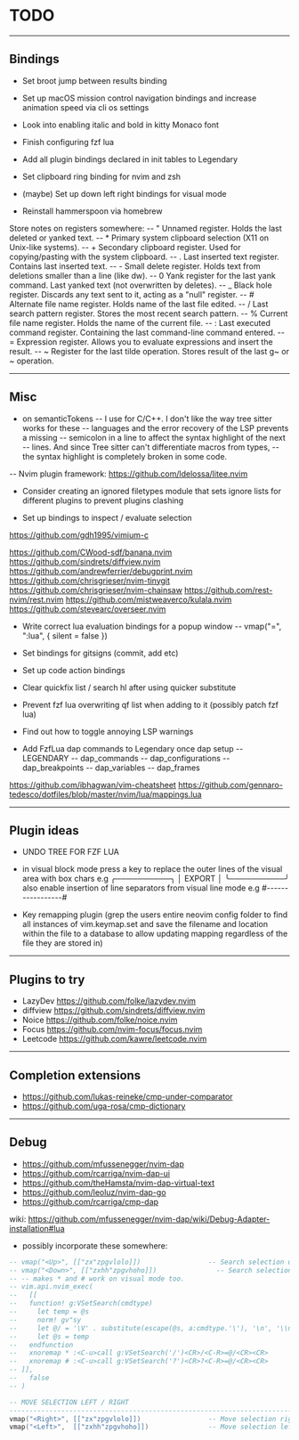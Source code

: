 # TODO

---

## Bindings

- Set broot jump between results binding
- Set up macOS mission control navigation bindings and increase animation speed via cli os settings
- Look into enabling italic and bold in kitty Monaco font


- Finish configuring fzf lua



- Add all plugin bindings declared in init tables to Legendary

- Set clipboard ring binding for nvim and zsh






- (maybe) Set up down left right bindings for visual mode
- Reinstall hammerspoon via homebrew


Store notes on registers somewhere:
-- "  Unnamed register. Holds the last deleted or yanked text.
-- *  Primary system clipboard selection (X11 on Unix-like systems).
-- +  Secondary clipboard register. Used for copying/pasting with the system clipboard.
-- .  Last inserted text register. Contains last inserted text.
-- -  Small delete register. Holds text from deletions smaller than a line (like dw).
-- 0  Yank register for the last yank command. Last yanked text (not overwritten by deletes).
-- _  Black hole register. Discards any text sent to it, acting as a "null" register.
-- #  Alternate file name register. Holds name of the last file edited.
-- /  Last search pattern register. Stores the most recent search pattern.
-- %  Current file name register. Holds the name of the current file.
-- :  Last executed command register. Containing the last command-line command entered.
-- =  Expression register. Allows you to evaluate expressions and insert the result.
-- ~  Register for the last tilde operation. Stores result of the last g~ or ~ operation.


---

## Misc

- on semanticTokens
-- I use for C/C++. I don't like the way tree sitter works for these
-- languages and the error recovery of the LSP prevents a missing
-- semicolon in a line to affect the syntax highlight of the next
-- lines. And since Tree sitter can't differentiate macros from types,
-- the syntax highlight is completely broken in some code.


-- Nvim plugin framework:
    https://github.com/ldelossa/litee.nvim


- Consider creating an ignored filetypes module that sets ignore lists for different plugins to prevent plugins clashing

- Set up bindings to inspect / evaluate selection


https://github.com/gdh1995/vimium-c



https://github.com/CWood-sdf/banana.nvim
https://github.com/sindrets/diffview.nvim
https://github.com/andrewferrier/debugprint.nvim
https://github.com/chrisgrieser/nvim-tinygit
https://github.com/chrisgrieser/nvim-chainsaw
https://github.com/rest-nvim/rest.nvim
https://github.com/mistweaverco/kulala.nvim
https://github.com/stevearc/overseer.nvim


- Write correct lua evaluation bindings for a popup window -- vmap("=", ":lua<CR>", { silent = false })

- Set bindings for gitsigns (commit, add etc)
- Set up code action bindings
- Clear quickfix list / search hl after using quicker substitute
- Prevent fzf lua overwriting qf list when adding to it (possibly patch fzf lua)
- Find out how to toggle annoying LSP warnings

- Add FzfLua dap commands to Legendary once dap setup
-- LEGENDARY
-- dap_commands
-- dap_configurations
-- dap_breakpoints
-- dap_variables
-- dap_frames


https://github.com/ibhagwan/vim-cheatsheet
https://github.com/gennaro-tedesco/dotfiles/blob/master/nvim/lua/mappings.lua

---

## Plugin ideas

- UNDO TREE FOR FZF LUA

- in visual block mode press a key to replace the outer lines of the visual area with box chars e.g
╭──────────╮
│  EXPORT  │
╰──────────╯
also enable insertion of line separators from visual line mode e.g #-----------------#

- Key remapping plugin (grep the users entire neovim config folder to find all instances of vim.keymap.set and save the filename and location within the file to a database to allow updating mapping regardless of the file they are stored in)

---

## Plugins to try

- LazyDev     https://github.com/folke/lazydev.nvim
- diffview    https://github.com/sindrets/diffview.nvim
- Noice       https://github.com/folke/noice.nvim
- Focus       https://github.com/nvim-focus/focus.nvim
- Leetcode    https://github.com/kawre/leetcode.nvim

---

## Completion extensions

- https://github.com/lukas-reineke/cmp-under-comparator
- https://github.com/uga-rosa/cmp-dictionary

---

## Debug

- https://github.com/mfussenegger/nvim-dap
- https://github.com/rcarriga/nvim-dap-ui
- https://github.com/theHamsta/nvim-dap-virtual-text
- https://github.com/leoluz/nvim-dap-go
- https://github.com/rcarriga/cmp-dap

wiki: https://github.com/mfussenegger/nvim-dap/wiki/Debug-Adapter-installation#lua



- possibly incorporate these somewhere:

```lua
-- vmap("<Up>", [["zx"zpgvlolo]])                 -- Search selection up
-- vmap("<Down>", [["zxhh"zpgvhoho]])               -- Search selection down
-- -- makes * and # work on visual mode too.
-- vim.api.nvim_exec(
--   [[
--   function! g:VSetSearch(cmdtype)
--     let temp = @s
--     norm! gv"sy
--     let @/ = '\V' . substitute(escape(@s, a:cmdtype.'\'), '\n', '\\n', 'g')
--     let @s = temp
--   endfunction
--   xnoremap * :<C-u>call g:VSetSearch('/')<CR>/<C-R>=@/<CR><CR>
--   xnoremap # :<C-u>call g:VSetSearch('?')<CR>?<C-R>=@/<CR><CR>
-- ]],
--   false
-- )

-- MOVE SELECTION LEFT / RIGHT
--------------------------------------------------------------------------------
vmap("<Right>", [["zx"zpgvlolo]])                 -- Move selection right
vmap("<Left>",  [["zxhh"zpgvhoho]])               -- Move selection left
```
